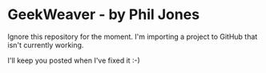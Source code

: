 GeekWeaver - by Phil Jones
==========================

Ignore this repository for the moment. I'm importing a project to GitHub that isn't currently working.

I'll keep you posted when I've fixed it :-)

